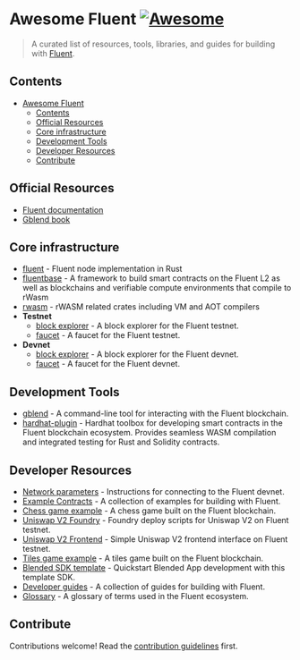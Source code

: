 # Awesome Fluent [![Awesome](https://awesome.re/badge-flat2.svg)](https://awesome.re)

> A curated list of resources, tools, libraries, and guides for building with [Fluent](https://fluent.xyz/).

## Contents

- [Awesome Fluent](#awesome-fluent)
  - [Contents](#contents)
  - [Official Resources](#official-resources)
  - [Core infrastructure](#core-infrastructure)
  - [Development Tools](#development-tools)
  - [Developer Resources](#developer-resources)
  - [Contribute](#contribute)

## Official Resources

- [Fluent documentation](https://docs.fluent.xyz/)
- [Gblend book](https://book.gblend.xyz/introduction/)

## Core infrastructure

- [fluent](https://github.com/fluentlabs-xyz/fluent) - Fluent node implementation in Rust
- [fluentbase](https://github.com/fluentlabs-xyz/fluentbase) - A framework to build smart contracts on the Fluent L2 as well as blockchains and verifiable compute environments that compile to rWasm
- [rwasm](https://github.com/fluentlabs-xyz/rwasm) - rWASM related crates including VM and AOT compilers
- **Testnet**
  - [block explorer](https://testnet.fluentscan.xyz/) - A block explorer for the Fluent testnet.
  - [faucet](https://testnet.gblend.xyz/) - A faucet for the Fluent testnet.
- **Devnet**
  - [block explorer](https://blockscout.dev.gblend.xyz/) - A block explorer for the Fluent devnet.
  - [faucet](https://faucet.dev.gblend.xyz/) - A faucet for the Fluent devnet.

## Development Tools

- [gblend](https://github.com/fluentlabs-xyz/gblend) - A command-line tool for interacting with the Fluent blockchain.
- [hardhat-plugin](https://github.com/fluentlabs-xyz/hardhat-plugin) - Hardhat toolbox for developing smart contracts in the Fluent blockchain ecosystem. Provides seamless WASM compilation and integrated testing for Rust and Solidity contracts.

## Developer Resources

- [Network parameters](https://docs.fluent.xyz/connect-to-fluent) - Instructions for connecting to the Fluent devnet.
- [Example Contracts](https://github.com/fluentlabs-xyz/examples) - A collection of examples for building with Fluent.
- [Chess game example](https://chess.gblend.xyz/) - A chess game built on the Fluent blockchain.
- [Uniswap V2 Foundry](https://github.com/fluentlabs-xyz/uniswapV2_foundry_deploy) - Foundry deploy scripts for Uniswap V2 on Fluent testnet.
- [Uniswap V2 Frontend](https://github.com/fluentlabs-xyz/uniswapv2_frontend_testnet) - Simple Uniswap V2 frontend interface on Fluent testnet.
- [Tiles game example](https://tiles.gblend.xyz/) - A tiles game built on the Fluent blockchain.
- [Blended SDK template](https://github.com/fluentlabs-xyz/blended-template) - Quickstart Blended App development with this template SDK. 
- [Developer guides](https://docs.fluent.xyz/developer-guides/developer-quickstart-guides/) - A collection of guides for building with Fluent.
- [Glossary](https://docs.fluent.xyz/glossary) - A glossary of terms used in the Fluent ecosystem.
  
## Contribute

Contributions welcome! Read the [contribution guidelines](contributing.md) first.
